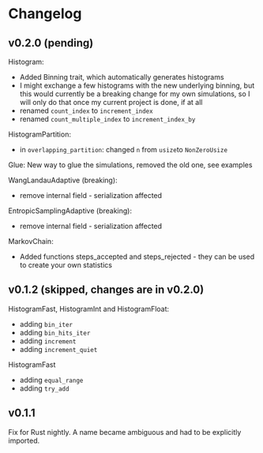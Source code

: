 # Changelog


## v0.2.0 (pending)

Histogram:
* Added Binning trait, which automatically generates histograms
* I might exchange a few histograms with the new underlying binning,
but this would currently be a breaking change for my own simulations,
so I will only do that once my current project is done, if at all
 * renamed `count_index` to `increment_index`
 * renamed `count_multiple_index` to `increment_index_by`

HistogramPartition:
 * in `overlapping_partition`: changed `n` from `usize`to `NonZeroUsize`

Glue:
New way to glue the simulations, removed the old one, see examples

WangLandauAdaptive (breaking):
* remove internal field - serialization affected

EntropicSamplingAdaptive (breaking):
* remove internal field - serialization affected

MarkovChain:
* Added functions steps_accepted and steps_rejected - they can be used to create your own statistics 

## v0.1.2 (skipped, changes are in v0.2.0)

HistogramFast, HistogramInt and HistogramFloat:
* adding `bin_iter`
* adding `bin_hits_iter`
* adding `increment`
* adding `increment_quiet`

HistogramFast
* adding `equal_range`
* adding `try_add`

## v0.1.1

Fix for Rust nightly. A name became ambiguous and had to be explicitly imported. 